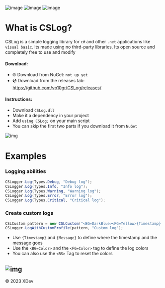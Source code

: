 ![image](https://img.shields.io/badge/Version-2.0.1-red)
![image](https://img.shields.io/badge/License-GPL_3.0-green)
![image](https://img.shields.io/badge/Lines_of_code-4.7k-blue)


# What is CSLog?
CSLog is a simple logging library for `c#` and other `.net` applications like `visual basic`. Its made using no third-party libraries. Its open source and completely free to use and modify



#### Download:
- 🌐 Download from NuGet: `not up yet`
- 💿 Download from the releases tab: https://github.com/vp10gr/CSLog/releases/

#### Instructions:
- Download ``CSLog.dll``
- Make it a dependency in your project
- Add ``using CSLog;`` on your main script
- You can skip the first two parts if you download it from ``NuGet``

![img](https://cdn.discordapp.com/attachments/1042808931434639491/1088899007641829417/cslscreenshot.png)
 

# Examples

### Logging abilities 

```cs
CSLogger.Log(Types.Debug, "Debug log");
CSLogger.Log(Types.Info, "Info log");
CSLogger.Log(Types.Warning, "Warning log");
CSLogger.Log(Types.Error, "Error log");
CSLogger.Log(Types.Critical, "Critical log");
```
### Create custom logs
```cs
CSLCustom pattern = new CSLCustom("<BG=DarkBlue><FG=Yellow>{Timestamp} <FG=Red>[CUSTOM] <FG=Gray>: <FG=Green>{Message}");
CSLogger.LogWithCustomProfile(pattern, "Custom log");
```
- Use ``{Timestamp}`` and ``{Message}`` to define where the timestamp and the message goes
- Use the ``<BG=Color>`` and the ``<FG=Color>`` tag to define the log colors
- You can also use the ``<RS>`` Tag to reset the colors

![img](https://cdn.discordapp.com/attachments/1042808931434639491/1088901126524506302/image.png)
---
© 2023 XDev
